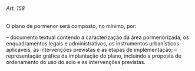
###### Art. 158
O plano de pormenor será composto, no mínimo, por:

– documento textual contendo a caracterização da área pormenorizada, os enquadramentos legais e administrativos, os instrumentos urbanísticos aplicáveis, as intervenções previstas e as etapas de implementação;
– representação gráfica da implantação do plano, incluindo a proposta de ordenamento do uso do solo e as intervenções previstas.
